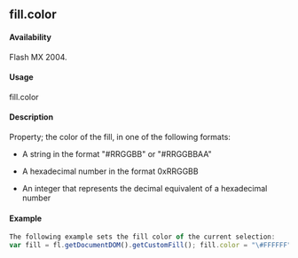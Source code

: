 ## fill.color

#### Availability

Flash MX 2004.

#### Usage

fill.color

#### Description

Property; the color of the fill, in one of the following formats:

-   A string in the format "\#RRGGBB" or "\#RRGGBBAA"

-   A hexadecimal number in the format 0xRRGGBB

-   An integer that represents the decimal equivalent of a hexadecimal number

#### Example

```javascript
The following example sets the fill color of the current selection:
var fill = fl.getDocumentDOM().getCustomFill(); fill.color = "\#FFFFFF"; fl.getDocumentDOM().setCustomFill( fill );

```